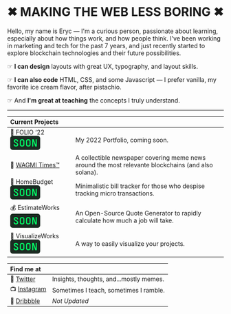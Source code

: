 # ✖︎ MAKING THE WEB LESS BORING ✖︎

Hello, my name is Eryc — I'm a curious person, passionate about learning, especially about how things work, and how people think. I've been working in marketing and tech for the past 7 years, and just recently started to explore blockchain technologies and their future possibilities.

☞ **I can design** layouts with great UX, typography, and layout skills. 

☞ **I can also code** HTML, CSS, and some Javascript — I prefer vanilla, my favorite ice cream flavor, after pistachio. 

☞ And **I'm great at teaching** the concepts I truly understand.

---

| Current Projects |      |
|:-----------------------|:------------------------|
|📼 FOLIO ‘22 ![Coming Soon](https://github.com/pixelsbyeryc/pixelsbyeryc/blob/main/soon.svg) | My 2022 Portfolio, coming soon. |
|📰 [WAGMI Times™](http://mirror.xyz/wagmitimes.eth) | A collectible newspaper covering meme news around the most relevante blockchains (and also solana).|
|🏡 HomeBudget ![Coming Soon](https://github.com/pixelsbyeryc/pixelsbyeryc/blob/main/soon.svg) | Minimalistic bill tracker for those who despise tracking micro transactions.|
|💰 EstimateWorks ![Coming Soon](https://github.com/pixelsbyeryc/pixelsbyeryc/blob/main/soon.svg) | An Open-Source Quote Generator to rapidly calculate how much a job will take.|
|📂 VisualizeWorks ![Coming Soon](https://github.com/pixelsbyeryc/pixelsbyeryc/blob/main/soon.svg) | A way to easily visualize your projects.|

| Find me at |     |
|:----|:----|
💬 [Twitter](https://twitter.com/pixelsbyeryc) | Insights, thoughts, and...mostly memes.
📺 [Instagram](https://instagram.com/pixelsbyeryc) | Sometimes I teach, sometimes I ramble.
💾 [Dribbble](https://dribbble.com/pixelsbyeryc) | _Not Updated_
